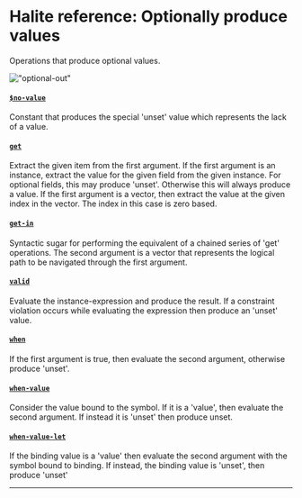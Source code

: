 <!---
  This markdown file was generated. Do not edit.
  -->

# Halite reference: Optionally produce values

Operations that produce optional values.

!["optional-out"](./halite-bnf-diagrams/optional-out.svg)

#### [`$no-value`](halite_full-reference.md#_Dno-value)

Constant that produces the special 'unset' value which represents the lack of a value.

#### [`get`](halite_full-reference.md#get)

Extract the given item from the first argument. If the first argument is an instance, extract the value for the given field from the given instance. For optional fields, this may produce 'unset'. Otherwise this will always produce a value. If the first argument is a vector, then extract the value at the given index in the vector. The index in this case is zero based.

#### [`get-in`](halite_full-reference.md#get-in)

Syntactic sugar for performing the equivalent of a chained series of 'get' operations. The second argument is a vector that represents the logical path to be navigated through the first argument.

#### [`valid`](halite_full-reference.md#valid)

Evaluate the instance-expression and produce the result. If a constraint violation occurs while evaluating the expression then produce an 'unset' value.

#### [`when`](halite_full-reference.md#when)

If the first argument is true, then evaluate the second argument, otherwise produce 'unset'.

#### [`when-value`](halite_full-reference.md#when-value)

Consider the value bound to the symbol. If it is a 'value', then evaluate the second argument. If instead it is 'unset' then produce unset.

#### [`when-value-let`](halite_full-reference.md#when-value-let)

If the binding value is a 'value' then evaluate the second argument with the symbol bound to binding. If instead, the binding value is 'unset', then produce 'unset'

---
